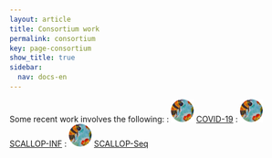 ```yaml
---
layout: article
title: Consortium work
permalink: consortium
key: page-consortium
show_title: true
sidebar:
  nav: docs-en
---
```


Some recent work involves the following:
: [![](bees.svg)](https://github.com/jinghuazhao/COVID-19) [COVID-19](https://jinghuazhao.github.io/COVID-19/)
: [![](bees.svg)](https://github.com/jinghuazhao/INF) [SCALLOP-INF](https://jinghuazhao.github.io/INF/)
: [![](bees.svg)](https://github.com/jinghuazhao/SCALLOP-Seq) [SCALLOP-Seq](https://jinghuazhao.github.io/SCALLOP-Seq/)
